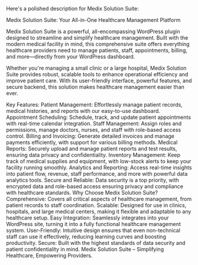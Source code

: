 
Here's a polished description for Medix Solution Suite:

Medix Solution Suite: Your All-in-One Healthcare Management Platform

Medix Solution Suite is a powerful, all-encompassing WordPress plugin designed to streamline and simplify healthcare management. Built with the modern medical facility in mind, this comprehensive suite offers everything healthcare providers need to manage patients, staff, appointments, billing, and more—directly from your WordPress dashboard.

Whether you're managing a small clinic or a large hospital, Medix Solution Suite provides robust, scalable tools to enhance operational efficiency and improve patient care. With its user-friendly interface, powerful features, and secure backend, this solution makes healthcare management easier than ever.

Key Features:
Patient Management: Effortlessly manage patient records, medical histories, and reports with our easy-to-use dashboard.
Appointment Scheduling: Schedule, track, and update patient appointments with real-time calendar integration.
Staff Management: Assign roles and permissions, manage doctors, nurses, and staff with role-based access control.
Billing and Invoicing: Generate detailed invoices and manage payments efficiently, with support for various billing methods.
Medical Reports: Securely upload and manage patient reports and test results, ensuring data privacy and confidentiality.
Inventory Management: Keep track of medical supplies and equipment, with low-stock alerts to keep your facility running smoothly.
Analytics and Reporting: Access real-time insights into patient flow, revenue, staff performance, and more with powerful data analytics tools.
Secure and Reliable: Data security is a top priority, with encrypted data and role-based access ensuring privacy and compliance with healthcare standards.
Why Choose Medix Solution Suite?
Comprehensive: Covers all critical aspects of healthcare management, from patient records to staff coordination.
Scalable: Designed for use in clinics, hospitals, and large medical centers, making it flexible and adaptable to any healthcare setup.
Easy Integration: Seamlessly integrates into your WordPress site, turning it into a fully functional healthcare management system.
User-Friendly: Intuitive design ensures that even non-technical staff can use it effectively, reducing learning curves and boosting productivity.
Secure: Built with the highest standards of data security and patient confidentiality in mind.
Medix Solution Suite – Simplifying Healthcare, Empowering Providers.
